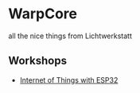 # WarpCore
all the nice things from Lichtwerkstatt

## Workshops
- [Internet of Things with ESP32](/tree/main/workshops/IoT_ESP32)

